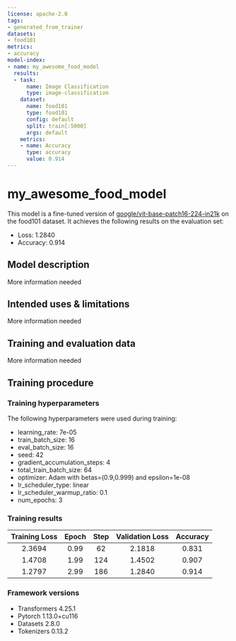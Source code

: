 ```yaml
---
license: apache-2.0
tags:
- generated_from_trainer
datasets:
- food101
metrics:
- accuracy
model-index:
- name: my_awesome_food_model
  results:
  - task:
      name: Image Classification
      type: image-classification
    dataset:
      name: food101
      type: food101
      config: default
      split: train[:5000]
      args: default
    metrics:
    - name: Accuracy
      type: accuracy
      value: 0.914
---
```


<!-- This model card has been generated automatically according to the information the Trainer had access to. You
should probably proofread and complete it, then remove this comment. -->

# my_awesome_food_model

This model is a fine-tuned version of [google/vit-base-patch16-224-in21k](https://huggingface.co/google/vit-base-patch16-224-in21k) on the food101 dataset.
It achieves the following results on the evaluation set:
- Loss: 1.2840
- Accuracy: 0.914

## Model description

More information needed

## Intended uses & limitations

More information needed

## Training and evaluation data

More information needed

## Training procedure

### Training hyperparameters

The following hyperparameters were used during training:
- learning_rate: 7e-05
- train_batch_size: 16
- eval_batch_size: 16
- seed: 42
- gradient_accumulation_steps: 4
- total_train_batch_size: 64
- optimizer: Adam with betas=(0.9,0.999) and epsilon=1e-08
- lr_scheduler_type: linear
- lr_scheduler_warmup_ratio: 0.1
- num_epochs: 3

### Training results

| Training Loss | Epoch | Step | Validation Loss | Accuracy |
|:-------------:|:-----:|:----:|:---------------:|:--------:|
| 2.3694        | 0.99  | 62   | 2.1818          | 0.831    |
| 1.4708        | 1.99  | 124  | 1.4502          | 0.907    |
| 1.2797        | 2.99  | 186  | 1.2840          | 0.914    |


### Framework versions

- Transformers 4.25.1
- Pytorch 1.13.0+cu116
- Datasets 2.8.0
- Tokenizers 0.13.2
